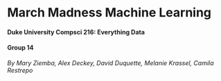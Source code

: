 # March Madness Machine Learning
#### Duke University Compsci 216: Everything Data
#### Group 14
*By Mary Ziemba, Alex Deckey, David Duquette, Melanie Krassel, Camila Restrepo*
